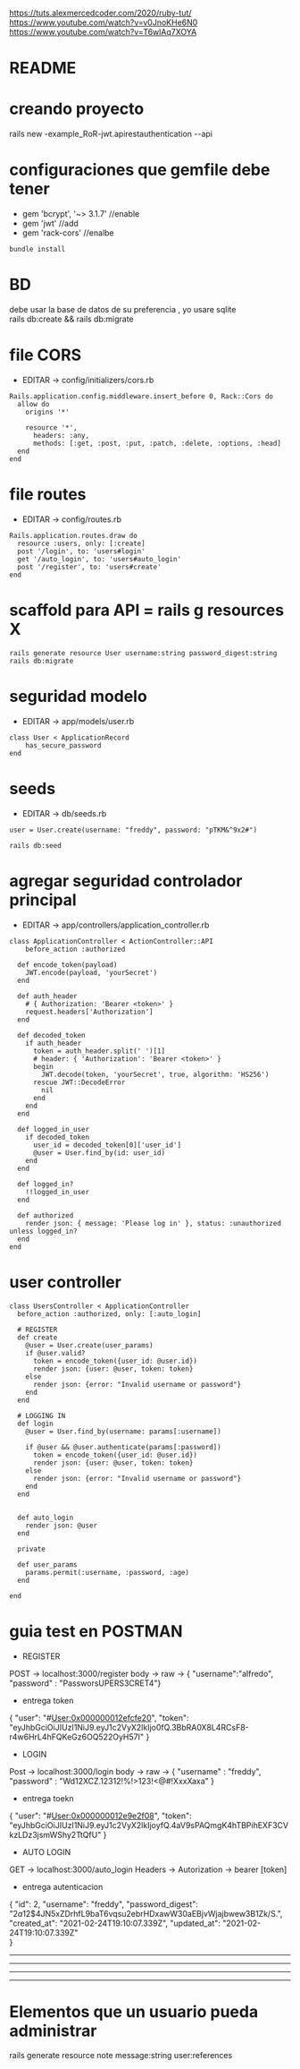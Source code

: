 https://tuts.alexmercedcoder.com/2020/ruby-tut/  
https://www.youtube.com/watch?v=v0JnoKHe6N0
https://www.youtube.com/watch?v=T6wlAq7XOYA

# README

# creando proyecto
rails new -example_RoR-jwt.apirestauthentication --api

# configuraciones que gemfile debe tener
 
 - gem 'bcrypt', '~> 3.1.7'         //enable      
 - gem 'jwt'                        //add
  - gem 'rack-cors'                 //enalbe

```
bundle install
```


# BD
debe usar la base de datos de su preferencia , yo usare sqlite  
rails db:create && rails db:migrate

# file CORS

- EDITAR -> config/initializers/cors.rb

```
Rails.application.config.middleware.insert_before 0, Rack::Cors do
  allow do
    origins '*'

    resource '*',
      headers: :any,
      methods: [:get, :post, :put, :patch, :delete, :options, :head]
  end
end
```

# file routes

- EDITAR -> config/routes.rb 

```
Rails.application.routes.draw do
  resource :users, only: [:create]
  post '/login', to: 'users#login'
  get '/auto_login', to: 'users#auto_login'
  post '/register', to: 'users#create'
end
```


# scaffold para API = rails g resources X
```
rails generate resource User username:string password_digest:string 
rails db:migrate
```


# seguridad modelo

- EDITAR -> app/models/user.rb

```
class User < ApplicationRecord
    has_secure_password
end
```

# seeds
- EDITAR -> db/seeds.rb
```
user = User.create(username: "freddy", password: "pTKM&^9x2#")
```
```
rails db:seed
```

# agregar seguridad controlador principal

- EDITAR -> app/controllers/application_controller.rb

```
class ApplicationController < ActionController::API
    before_action :authorized

  def encode_token(payload)
    JWT.encode(payload, 'yourSecret')
  end

  def auth_header
    # { Authorization: 'Bearer <token>' }
    request.headers['Authorization']
  end

  def decoded_token
    if auth_header
      token = auth_header.split(' ')[1]
      # header: { 'Authorization': 'Bearer <token>' }
      begin
        JWT.decode(token, 'yourSecret', true, algorithm: 'HS256')
      rescue JWT::DecodeError
        nil
      end
    end
  end

  def logged_in_user
    if decoded_token
      user_id = decoded_token[0]['user_id']
      @user = User.find_by(id: user_id)
    end
  end

  def logged_in?
    !!logged_in_user
  end

  def authorized
    render json: { message: 'Please log in' }, status: :unauthorized unless logged_in?
  end
end
```

# user controller
```
class UsersController < ApplicationController
  before_action :authorized, only: [:auto_login]

  # REGISTER
  def create
    @user = User.create(user_params)
    if @user.valid?
      token = encode_token({user_id: @user.id})
      render json: {user: @user, token: token}
    else
      render json: {error: "Invalid username or password"}
    end
  end

  # LOGGING IN
  def login
    @user = User.find_by(username: params[:username])

    if @user && @user.authenticate(params[:password])
      token = encode_token({user_id: @user.id})
      render json: {user: @user, token: token}
    else
      render json: {error: "Invalid username or password"}
    end
  end


  def auto_login
    render json: @user
  end

  private

  def user_params
    params.permit(:username, :password, :age)
  end

end
```



# guia test en POSTMAN

- REGISTER

POST -> localhost:3000/register
body -> raw -> {    "username":"alfredo",    "password" : "PassworsUPERS3CRET4"}

- entrega token

{
    "user": "#<User:0x000000012efcfe20>",
    "token": "eyJhbGciOiJIUzI1NiJ9.eyJ1c2VyX2lkIjo0fQ.3BbRA0X8L4RCsF8-r4w6HrL4hFQKeGz6OQ522OyH57I"
}

- LOGIN

Post -> localhost:3000/login 
body ->  raw -> {   "username" : "freddy",   "password" : "Wd12XCZ.12312!%!>123!<@#!XxxXaxa" }

- entrega toekn

{
    "user": "#<User:0x000000012e9e2f08>",
    "token": "eyJhbGciOiJIUzI1NiJ9.eyJ1c2VyX2lkIjoyfQ.4aV9sPAQmgK4hTBPihEXF3CVkzLDz3jsmWShy2TtQfU"
}

- AUTO LOGIN

GET -> localhost:3000/auto_login
Headers ->  Autorization -> bearer [token]

- entrega autenticacion

{
    "id": 2,
    "username": "freddy",
    "password_digest": "$2a$12$4JN5xZDrhfL9baT6vqsu2ebrHDxawW30aEBjvWjajbwew3B1Zk/S.",
    "created_at": "2021-02-24T19:10:07.339Z",
    "updated_at": "2021-02-24T19:10:07.339Z"    
}



-------------
----------
---------
--------
# Elementos que un usuario pueda administrar

rails generate resource note message:string user:references




